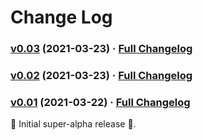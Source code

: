 # Change Log

### [v0.03](https://github.com/realityforge/webtack/tree/v0.03) (2021-03-23) · [Full Changelog](https://github.com/realityforge/webtack/compare/v0.02...v0.03)

### [v0.02](https://github.com/realityforge/webtack/tree/v0.02) (2021-03-23) · [Full Changelog](https://github.com/realityforge/webtack/compare/v0.01...v0.02)

### [v0.01](https://github.com/realityforge/webtack/tree/v0.01) (2021-03-22) · [Full Changelog](https://github.com/realityforge/webtack/compare/ade60402464b32cb22500eddfc4c05914b77e30f...v0.01)

 🎉	Initial super-alpha release 🎉.
